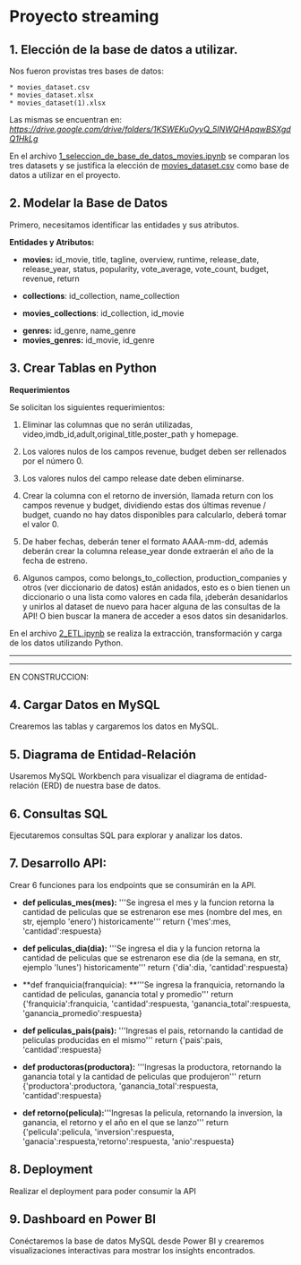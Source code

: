 # Proyecto streaming

## 1. Elección de la base de datos a utilizar. 

Nos fueron provistas tres bases de datos:

	* movies_dataset.csv 
	* movies_dataset.xlsx 
	* movies_dataset(1).xlsx 

Las mismas se encuentran en: *https://drive.google.com/drive/folders/1KSWEKuOyyQ_5INWQHApqwBSXgdQ1HkLg* 

En el archivo [ 1_seleccion_de_base_de_datos_movies.ipynb](https://github.com/rominaEsc/project_streaming/blob/main/1_seleccion_de_base_de_datos_movies.ipynb "archivo 1_seleccion_de_base_de_datos_movies.ipynb") se comparan los tres datasets y se justifica la elección de [movies_dataset.csv](https://github.com/rominaEsc/project_streaming/blob/main/data/movies_dataset.csv "movies_dataset.csv") como base de datos a utilizar en el proyecto.

## 2. Modelar la Base de Datos

Primero, necesitamos identificar las entidades y sus atributos.

**Entidades y Atributos:**

* **movies:** id_movie, title, tagline, overview, runtime, release_date, release_year, status, popularity, vote_average, vote_count, budget, revenue, return

* **collections**: id_collection, name_collection
* **movies_collections**: id_collection, id_movie

<!-- 
* **production_companies**: id_production_companies, name_production_companies
* **movies_production_companies**: id_movie, id_production_companies


* **production_countries:** id_production_countries,	name_production_countries
* **movies_production_countries:** id_movie, id_production_countries
-->

* **genres:** id_genre, name_genre
* **movies_genres:**  id_movie, id_genre

<!--
* **languages:**	id_language, name_language
* **movie_spoken_language:** id_movie, id_language
* **movie_original_language:** id_movie, id_language
-->

## 3. Crear Tablas en Python 
**Requerimientos**

Se solicitan los siguientes requerimientos:

1. Eliminar las columnas que no serán utilizadas, video,imdb_id,adult,original_title,poster_path y homepage. 

3. Los valores nulos de los campos revenue, budget deben ser rellenados por el número 0.

5. Los valores nulos del campo release date deben eliminarse.

7. Crear la columna con el retorno de inversión, llamada return con los campos revenue y budget, dividiendo estas dos últimas revenue / budget, cuando no hay datos disponibles para calcularlo, deberá tomar el valor 0.

9. De haber fechas, deberán tener el formato AAAA-mm-dd, además deberán crear la columna release_year donde extraerán el año de la fecha de estreno.

11. Algunos campos, como belongs_to_collection, production_companies y otros (ver diccionario de datos) están anidados, esto es o bien tienen un diccionario o una lista como valores en cada fila, ¡deberán desanidarlos y unirlos al dataset de nuevo para hacer alguna de las consultas de la API! O bien buscar la manera de acceder a esos datos sin desanidarlos.

En el archivo [2_ETL.ipynb](https://github.com/rominaEsc/project_streaming/blob/main/2_ETL.ipynb "2_ETL.ipynb") se realiza la extracción, transformación y carga de los datos utilizando Python.

------------


------------

EN CONSTRUCCION:

## 4. Cargar Datos en MySQL 
Crearemos las tablas y cargaremos los datos en MySQL.


## 5. Diagrama de Entidad-Relación 
Usaremos MySQL Workbench para visualizar el diagrama de entidad-relación (ERD) de nuestra base de datos.

## 6. Consultas SQL 
Ejecutaremos consultas SQL para explorar y analizar los datos.

## 7. Desarrollo API:
Crear 6 funciones para los endpoints que se consumirán en la API.

- **def peliculas_mes(mes):** '''Se ingresa el mes y la funcion retorna la cantidad de peliculas que se estrenaron ese mes (nombre del mes, en str, ejemplo 'enero') historicamente''' return {'mes':mes, 'cantidad':respuesta}

- **def peliculas_dia(dia):** '''Se ingresa el dia y la funcion retorna la cantidad de peliculas que se estrenaron ese dia (de la semana, en str, ejemplo 'lunes') historicamente''' return {'dia':dia, 'cantidad':respuesta}

- **def franquicia(franquicia): **'''Se ingresa la franquicia, retornando la cantidad de peliculas, ganancia total y promedio''' return {'franquicia':franquicia, 'cantidad':respuesta, 'ganancia_total':respuesta, 'ganancia_promedio':respuesta}

- **def peliculas_pais(pais):** '''Ingresas el pais, retornando la cantidad de peliculas producidas en el mismo''' return {'pais':pais, 'cantidad':respuesta}

- **def productoras(productora):** '''Ingresas la productora, retornando la ganancia total y la cantidad de peliculas que produjeron''' return {'productora':productora, 'ganancia_total':respuesta, 'cantidad':respuesta}

- **def retorno(pelicula):**'''Ingresas la pelicula, retornando la inversion, la ganancia, el retorno y el año en el que se lanzo''' return {'pelicula':pelicula, 'inversion':respuesta, 'ganacia':respuesta,'retorno':respuesta, 'anio':respuesta}


## 8. Deployment
Realizar el deployment para poder consumir la API


## 9. Dashboard en Power BI 
Conéctaremos la base de datos MySQL desde Power BI y crearemos visualizaciones interactivas para mostrar los insights encontrados.

